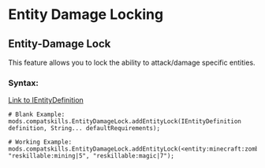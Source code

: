 # Entity Damage Locking

## Entity-Damage Lock
This feature allows you to lock the ability to attack/damage specific entities.

### Syntax:
[Link to IEntityDefinition](/Vanilla/Entities/IEntityDefinition/)

```
# Blank Example:
mods.compatskills.EntityDamageLock.addEntityLock(IEntityDefinition definition, String... defaultRequirements);

# Working Example:
mods.compatskills.EntityDamageLock.addEntityLock(<entity:minecraft:zombie>, "reskillable:mining|5", "reskillable:magic|7");
```